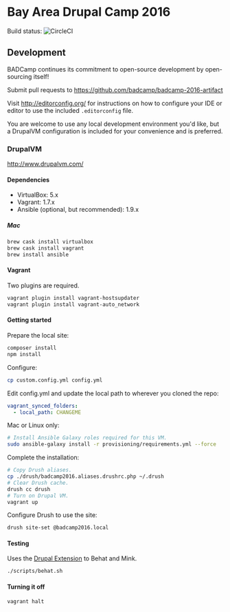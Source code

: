 # Bay Area Drupal Camp 2016

Build status: ![CircleCI](https://circleci.com/gh/badcamp/badcamp-2016-artifact.png)

## Development

BADCamp continues its commitment to open-source development by open-sourcing
itself!

Submit pull requests to https://github.com/badcamp/badcamp-2016-artifact

Visit http://editorconfig.org/ for instructions on how to configure your IDE or
editor to use the included `.editorconfig` file.

You are welcome to use any local development environment you'd like, but a
DrupalVM configuration is included for your convenience and is preferred.

### DrupalVM

http://www.drupalvm.com/

#### Dependencies

* VirtualBox: 5.x
* Vagrant: 1.7.x
* Ansible (optional, but recommended): 1.9.x

##### Mac

```bash
brew cask install virtualbox
brew cask install vagrant
brew install ansible
```

#### Vagrant

Two plugins are required.

```bash
vagrant plugin install vagrant-hostsupdater
vagrant plugin install vagrant-auto_network
```

#### Getting started

Prepare the local site:

```bash
composer install
npm install
```

Configure:

```bash
cp custom.config.yml config.yml
```

Edit config.yml and update the local path to wherever you cloned the repo:

```yml
vagrant_synced_folders:
  - local_path: CHANGEME
```

Mac or Linux only:

```bash
# Install Ansible Galaxy roles required for this VM.
sudo ansible-galaxy install -r provisioning/requirements.yml --force
```

Complete the installation:

```bash
# Copy Drush aliases.
cp ./drush/badcamp2016.aliases.drushrc.php ~/.drush
# Clear Drush cache.
drush cc drush
# Turn on Drupal VM.
vagrant up
```

Configure Drush to use the site:

```bash
drush site-set @badcamp2016.local
```

#### Testing

Uses the [Drupal Extension](http://behat-drupal-extension.readthedocs.org/en/3.1/index.html) to Behat and Mink.

```bash
./scripts/behat.sh
```

#### Turning it off

```bash
vagrant halt
```
